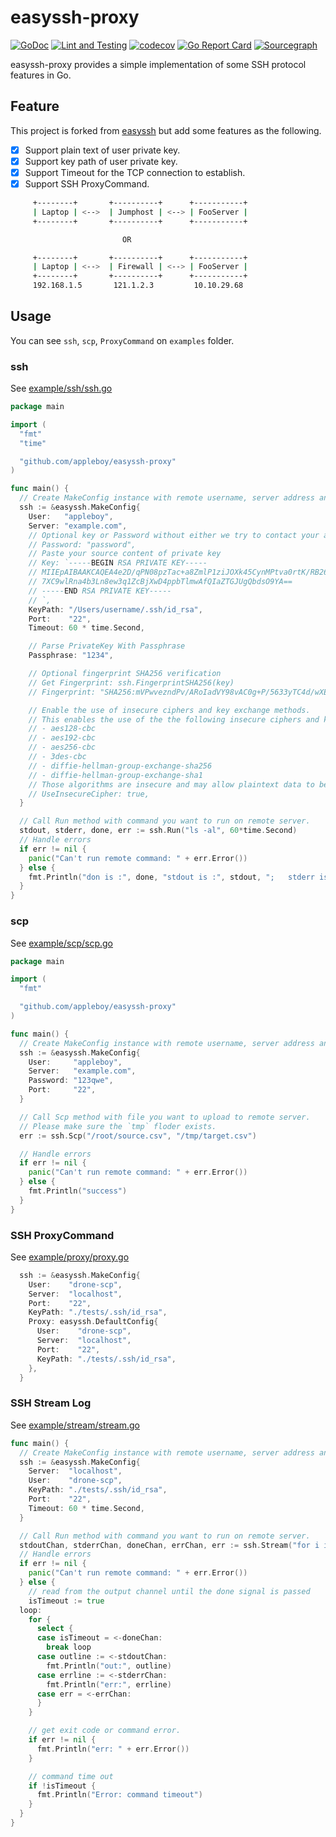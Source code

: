 # easyssh-proxy

[![GoDoc](https://godoc.org/github.com/appleboy/easyssh-proxy?status.svg)](https://pkg.go.dev/github.com/appleboy/easyssh-proxy)
[![Lint and Testing](https://github.com/appleboy/easyssh-proxy/actions/workflows/testing.yml/badge.svg)](https://github.com/appleboy/easyssh-proxy/actions/workflows/testing.yml)
[![codecov](https://codecov.io/gh/appleboy/easyssh-proxy/branch/master/graph/badge.svg)](https://codecov.io/gh/appleboy/easyssh-proxy)
[![Go Report Card](https://goreportcard.com/badge/github.com/appleboy/easyssh-proxy)](https://goreportcard.com/report/github.com/appleboy/easyssh-proxy)
[![Sourcegraph](https://sourcegraph.com/github.com/appleboy/easyssh-proxy/-/badge.svg)](https://sourcegraph.com/github.com/appleboy/easyssh-proxy?badge)

easyssh-proxy provides a simple implementation of some SSH protocol features in Go.

## Feature

This project is forked from [easyssh](https://github.com/hypersleep/easyssh) but add some features as the following.

* [x] Support plain text of user private key.
* [x] Support key path of user private key.
* [x] Support Timeout for the TCP connection to establish.
* [x] Support SSH ProxyCommand.

```bash
     +--------+       +----------+      +-----------+
     | Laptop | <-->  | Jumphost | <--> | FooServer |
     +--------+       +----------+      +-----------+

                         OR

     +--------+       +----------+      +-----------+
     | Laptop | <-->  | Firewall | <--> | FooServer |
     +--------+       +----------+      +-----------+
     192.168.1.5       121.1.2.3         10.10.29.68
```

## Usage

You can see `ssh`, `scp`, `ProxyCommand` on `examples` folder.

### ssh

See [example/ssh/ssh.go](./example/ssh/ssh.go)

```go
package main

import (
  "fmt"
  "time"

  "github.com/appleboy/easyssh-proxy"
)

func main() {
  // Create MakeConfig instance with remote username, server address and path to private key.
  ssh := &easyssh.MakeConfig{
    User:   "appleboy",
    Server: "example.com",
    // Optional key or Password without either we try to contact your agent SOCKET
    // Password: "password",
    // Paste your source content of private key
    // Key: `-----BEGIN RSA PRIVATE KEY-----
    // MIIEpAIBAAKCAQEA4e2D/qPN08pzTac+a8ZmlP1ziJOXk45CynMPtva0rtK/RB26
    // 7XC9wlRna4b3Ln8ew3q1ZcBjXwD4ppbTlmwAfQIaZTGJUgQbdsO9YA==
    // -----END RSA PRIVATE KEY-----
    // `,
    KeyPath: "/Users/username/.ssh/id_rsa",
    Port:    "22",
    Timeout: 60 * time.Second,

    // Parse PrivateKey With Passphrase
    Passphrase: "1234",

    // Optional fingerprint SHA256 verification
    // Get Fingerprint: ssh.FingerprintSHA256(key)
    // Fingerprint: "SHA256:mVPwvezndPv/ARoIadVY98vAC0g+P/5633yTC4d/wXE"

    // Enable the use of insecure ciphers and key exchange methods.
    // This enables the use of the the following insecure ciphers and key exchange methods:
    // - aes128-cbc
    // - aes192-cbc
    // - aes256-cbc
    // - 3des-cbc
    // - diffie-hellman-group-exchange-sha256
    // - diffie-hellman-group-exchange-sha1
    // Those algorithms are insecure and may allow plaintext data to be recovered by an attacker.
    // UseInsecureCipher: true,
  }

  // Call Run method with command you want to run on remote server.
  stdout, stderr, done, err := ssh.Run("ls -al", 60*time.Second)
  // Handle errors
  if err != nil {
    panic("Can't run remote command: " + err.Error())
  } else {
    fmt.Println("don is :", done, "stdout is :", stdout, ";   stderr is :", stderr)
  }
}
```

### scp

See [example/scp/scp.go](./example/scp/scp.go)

```go
package main

import (
  "fmt"

  "github.com/appleboy/easyssh-proxy"
)

func main() {
  // Create MakeConfig instance with remote username, server address and path to private key.
  ssh := &easyssh.MakeConfig{
    User:     "appleboy",
    Server:   "example.com",
    Password: "123qwe",
    Port:     "22",
  }

  // Call Scp method with file you want to upload to remote server.
  // Please make sure the `tmp` floder exists.
  err := ssh.Scp("/root/source.csv", "/tmp/target.csv")

  // Handle errors
  if err != nil {
    panic("Can't run remote command: " + err.Error())
  } else {
    fmt.Println("success")
  }
}
```

### SSH ProxyCommand

See [example/proxy/proxy.go](./example/proxy/proxy.go)

```go
  ssh := &easyssh.MakeConfig{
    User:    "drone-scp",
    Server:  "localhost",
    Port:    "22",
    KeyPath: "./tests/.ssh/id_rsa",
    Proxy: easyssh.DefaultConfig{
      User:    "drone-scp",
      Server:  "localhost",
      Port:    "22",
      KeyPath: "./tests/.ssh/id_rsa",
    },
  }
```

### SSH Stream Log

See [example/stream/stream.go](./example/stream/stream.go)

```go
func main() {
  // Create MakeConfig instance with remote username, server address and path to private key.
  ssh := &easyssh.MakeConfig{
    Server:  "localhost",
    User:    "drone-scp",
    KeyPath: "./tests/.ssh/id_rsa",
    Port:    "22",
    Timeout: 60 * time.Second,
  }

  // Call Run method with command you want to run on remote server.
  stdoutChan, stderrChan, doneChan, errChan, err := ssh.Stream("for i in {1..5}; do echo ${i}; sleep 1; done; exit 2;", 60*time.Second)
  // Handle errors
  if err != nil {
    panic("Can't run remote command: " + err.Error())
  } else {
    // read from the output channel until the done signal is passed
    isTimeout := true
  loop:
    for {
      select {
      case isTimeout = <-doneChan:
        break loop
      case outline := <-stdoutChan:
        fmt.Println("out:", outline)
      case errline := <-stderrChan:
        fmt.Println("err:", errline)
      case err = <-errChan:
      }
    }

    // get exit code or command error.
    if err != nil {
      fmt.Println("err: " + err.Error())
    }

    // command time out
    if !isTimeout {
      fmt.Println("Error: command timeout")
    }
  }
}
```
